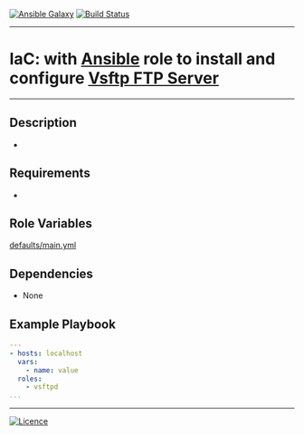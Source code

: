 [![Ansible Galaxy](https://img.shields.io/badge/Ansible%20Galaxy-vsFTP%20Server-blue.svg)](https://galaxy.ansible.com/wluisaraujo/iac-ansible-vsftpd) [![Build Status](https://travis-ci.org/wluisaraujo/iac-ansible-vsftpd.svg?branch=master)](https://travis-ci.org/wluisaraujo/iac-ansible-vsftpd)

---
# IaC: with [Ansible](https://www.ansible) role to install and configure [Vsftp FTP Server](vsftpd.beasts.org/)
------------

Description
------------

 *

Requirements
------------

 *

Role Variables
--------------

[defaults/main.yml](defaults/main.yml)

Dependencies
------------

* None

Example Playbook
----------------
```yaml
---
- hosts: localhost
  vars:
    - name: value
  roles:
    - vsftpd
...
```

----------------
[![Licence](https://img.shields.io/badge/License-GPL%20v3-red.svg)](https://www.gnu.org/licenses/gpl-3.0.pt-br.html)
